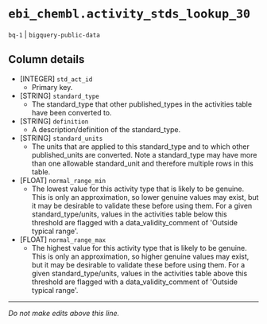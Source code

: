# `ebi_chembl.activity_stds_lookup_30`
`bq-1` | `bigquery-public-data`

## Column details
* [INTEGER]   `std_act_id`
  - Primary key.
* [STRING]    `standard_type`
  - The standard_type that other published_types in the activities table have been converted to.
* [STRING]    `definition`
  -  A description/definition of the standard_type.
* [STRING]    `standard_units`
  - The units that are applied to this standard_type and to which other published_units are converted. Note a standard_type may have more than one allowable standard_unit and therefore multiple rows in this table.
* [FLOAT]     `normal_range_min`
  - The lowest value for this activity type that is likely to be genuine. This is only an approximation, so lower genuine values may exist, but it may be desirable to validate these before using them. For a given standard_type/units, values in the activities table below this threshold are flagged with a data_validity_comment of 'Outside typical range'.
* [FLOAT]     `normal_range_max`
  - The highest value for this activity type that is likely to be genuine. This is only an approximation, so higher genuine values may exist, but it may be desirable to validate these before using them. For a given standard_type/units, values in the activities table above this threshold are flagged with a data_validity_comment of 'Outside typical range'.

-------------------------------------------------------------------------------
*Do not make edits above this line.*
